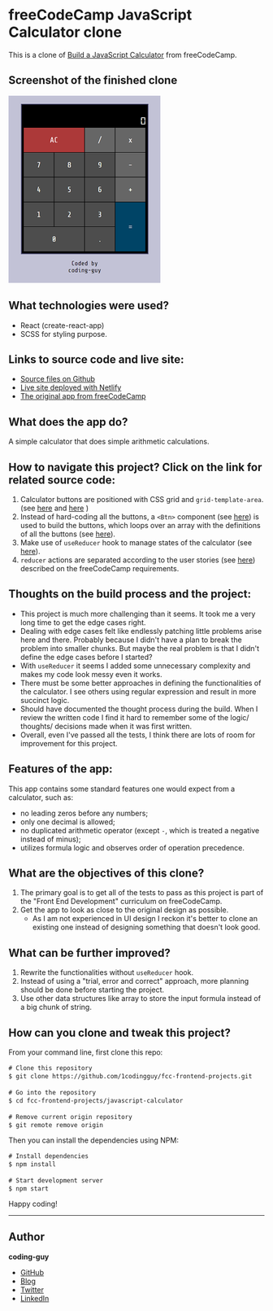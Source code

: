 # freeCodeCamp JavaScript Calculator clone

This is a clone of [Build a JavaScript Calculator](https://www.freecodecamp.org/learn/front-end-libraries/front-end-libraries-projects/build-a-javascript-calculator) from freeCodeCamp.

## Screenshot of the finished clone

![screenshot](./fcc-calc-screenshot.PNG)

## What technologies were used?

- React (create-react-app)
- SCSS for styling purpose.

## Links to source code and live site:

- [Source files on Github](https://github.com/1codingguy/fcc-frontend-projects/tree/main/javascript-calculator)
- [Live site deployed with Netlify](https://fcc-react-calc.netlify.app/)
- [The original app from freeCodeCamp](https://codepen.io/freeCodeCamp/full/wgGVVX)

## What does the app do?

A simple calculator that does simple arithmetic calculations.

## How to navigate this project? Click on the link for related source code:

1. Calculator buttons are positioned with CSS grid and `grid-template-area`. (see [here](https://github.com/1codingguy/fcc-frontend-projects/blob/main/javascript-calculator/src/scss/App.scss#L20) and [here](https://github.com/1codingguy/fcc-frontend-projects/blob/main/javascript-calculator/src/scss/_buttons.scss) )
2. Instead of hard-coding all the buttons, a `<Btn>` component (see [here](https://github.com/1codingguy/fcc-frontend-projects/blob/main/javascript-calculator/src/Btn.js)) is used to build the buttons, which loops over an array with the definitions of all the buttons (see [here](https://github.com/1codingguy/fcc-frontend-projects/blob/main/javascript-calculator/src/dataInArray.js)).
3. Make use of `useReducer` hook to manage states of the calculator (see [here](https://github.com/1codingguy/fcc-frontend-projects/blob/main/javascript-calculator/src/reducer.js)).
4. `reducer` actions are separated according to the user stories (see [here](https://github.com/1codingguy/fcc-frontend-projects/blob/main/javascript-calculator/src/reducer.js#L12)) described on the freeCodeCamp requirements.

## Thoughts on the build process and the project:

- This project is much more challenging than it seems. It took me a very long time to get the edge cases right.
- Dealing with edge cases felt like endlessly patching little problems arise here and there. Probably because I didn't have a plan to break the problem into smaller chunks. But maybe the real problem is that I didn't define the edge cases before I started?
- With `useReducer` it seems I added some unnecessary complexity and makes my code look messy even it works.
- There must be some better approaches in defining the functionalities of the calculator. I see others using regular expression and result in more succinct logic.
- Should have documented the thought process during the build. When I review the written code I find it hard to remember some of the logic/ thoughts/ decisions made when it was first written.
- Overall, even I've passed all the tests, I think there are lots of room for improvement for this project.

## Features of the app:

This app contains some standard features one would expect from a calculator, such as:

- no leading zeros before any numbers;
- only one decimal is allowed;
- no duplicated arithmetic operator (except `-`, which is treated a negative instead of minus);
- utilizes formula logic and observes order of operation precedence.

## What are the objectives of this clone?

1. The primary goal is to get all of the tests to pass as this project is part of the "Front End Development" curriculum on freeCodeCamp.
2. Get the app to look as close to the original design as possible.
   - As I am not experienced in UI design I reckon it's better to clone an existing one instead of designing something that doesn't look good.

## What can be further improved?

1. Rewrite the functionalities without `useReducer` hook.
2. Instead of using a "trial, error and correct" approach, more planning should be done before starting the project.
3. Use other data structures like array to store the input formula instead of a big chunk of string.

## How can you clone and tweak this project?

From your command line, first clone this repo:

```
# Clone this repository
$ git clone https://github.com/1codingguy/fcc-frontend-projects.git

# Go into the repository
$ cd fcc-frontend-projects/javascript-calculator

# Remove current origin repository
$ git remote remove origin

```

Then you can install the dependencies using NPM:

```
# Install dependencies
$ npm install

# Start development server
$ npm start
```

Happy coding!

---

## Author

**coding-guy**

- [GitHub](https://github.com/1codingguy)
- [Blog](https://blog.coding-guy.com/)
- [Twitter](https://twitter.com/1codingguy)
- [LinkedIn](https://www.linkedin.com/in/1codingguy/)
